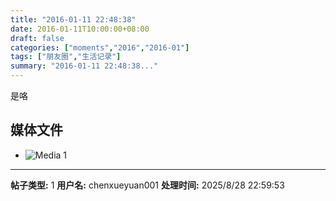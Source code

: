 ```yaml
---
title: "2016-01-11 22:48:38"
date: 2016-01-11T10:00:00+08:00
draft: false
categories: ["moments","2016","2016-01"]
tags: ["朋友圈","生活记录"]
summary: "2016-01-11 22:48:38..."
---
```


是咯

## 媒体文件

- ![Media 1](/Moments/photos/2016-01-11/201601112248380.jpg)

---

**帖子类型:** 1
**用户名:** chenxueyuan001
**处理时间:** 2025/8/28 22:59:53